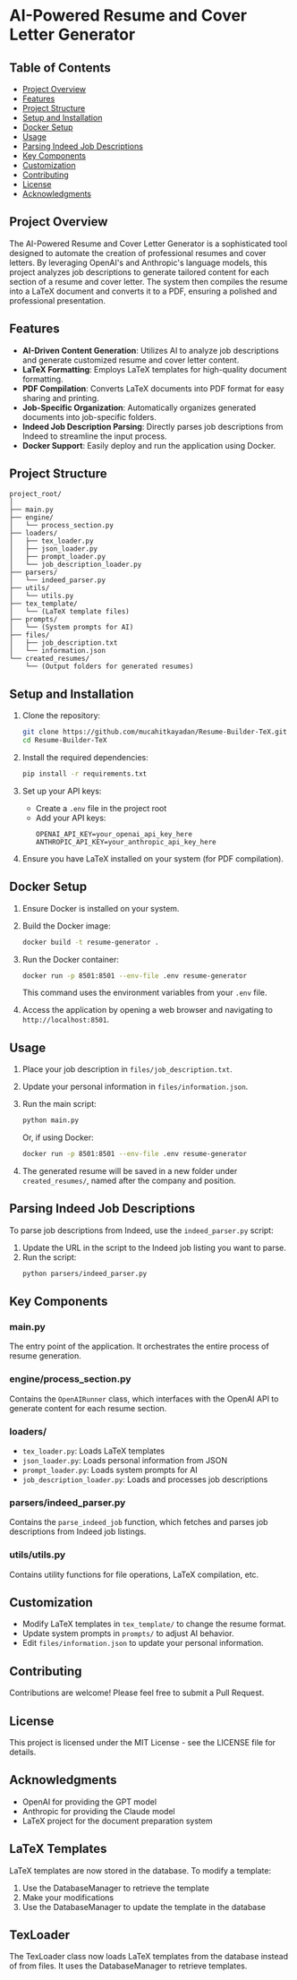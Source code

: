 # AI-Powered Resume and Cover Letter Generator

## Table of Contents

- [Project Overview](#project-overview)
- [Features](#features)
- [Project Structure](#project-structure)
- [Setup and Installation](#setup-and-installation)
- [Docker Setup](#docker-setup)
- [Usage](#usage)
- [Parsing Indeed Job Descriptions](#parsing-indeed-job-descriptions)
- [Key Components](#key-components)
- [Customization](#customization)
- [Contributing](#contributing)
- [License](#license)
- [Acknowledgments](#acknowledgments)

## Project Overview

The AI-Powered Resume and Cover Letter Generator is a sophisticated tool designed to automate the creation of professional resumes and cover letters. By leveraging OpenAI's and Anthropic's language models, this project analyzes job descriptions to generate tailored content for each section of a resume and cover letter. The system then compiles the resume into a LaTeX document and converts it to a PDF, ensuring a polished and professional presentation.

## Features

- **AI-Driven Content Generation**: Utilizes AI to analyze job descriptions and generate customized resume and cover letter content.
- **LaTeX Formatting**: Employs LaTeX templates for high-quality document formatting.
- **PDF Compilation**: Converts LaTeX documents into PDF format for easy sharing and printing.
- **Job-Specific Organization**: Automatically organizes generated documents into job-specific folders.
- **Indeed Job Description Parsing**: Directly parses job descriptions from Indeed to streamline the input process.
- **Docker Support**: Easily deploy and run the application using Docker.

## Project Structure

```
project_root/
│
├── main.py
├── engine/
│   └── process_section.py
├── loaders/
│   ├── tex_loader.py
│   ├── json_loader.py
│   ├── prompt_loader.py
│   └── job_description_loader.py
├── parsers/
│   └── indeed_parser.py
├── utils/
│   └── utils.py
├── tex_template/
│   └── (LaTeX template files)
├── prompts/
│   └── (System prompts for AI)
├── files/
│   ├── job_description.txt
│   └── information.json
└── created_resumes/
    └── (Output folders for generated resumes)
```

## Setup and Installation

1. Clone the repository:
   ```bash
   git clone https://github.com/mucahitkayadan/Resume-Builder-TeX.git
   cd Resume-Builder-TeX
   ```

2. Install the required dependencies:
   ```bash
   pip install -r requirements.txt
   ```

3. Set up your API keys:
   - Create a `.env` file in the project root
   - Add your API keys:
     ```
     OPENAI_API_KEY=your_openai_api_key_here
     ANTHROPIC_API_KEY=your_anthropic_api_key_here
     ```

4. Ensure you have LaTeX installed on your system (for PDF compilation).

## Docker Setup

1. Ensure Docker is installed on your system.

2. Build the Docker image:
   ```bash
   docker build -t resume-generator .
   ```

3. Run the Docker container:
   ```bash
   docker run -p 8501:8501 --env-file .env resume-generator
   ```

   This command uses the environment variables from your `.env` file.

4. Access the application by opening a web browser and navigating to `http://localhost:8501`.

## Usage

1. Place your job description in `files/job_description.txt`.

2. Update your personal information in `files/information.json`.

3. Run the main script:
   ```bash
   python main.py
   ```
   Or, if using Docker:
   ```bash
   docker run -p 8501:8501 --env-file .env resume-generator
   ```

4. The generated resume will be saved in a new folder under `created_resumes/`, named after the company and position.

## Parsing Indeed Job Descriptions

To parse job descriptions from Indeed, use the `indeed_parser.py` script:

1. Update the URL in the script to the Indeed job listing you want to parse.
2. Run the script:
   ```bash
   python parsers/indeed_parser.py
   ```

## Key Components

### main.py

The entry point of the application. It orchestrates the entire process of resume generation.

### engine/process_section.py

Contains the `OpenAIRunner` class, which interfaces with the OpenAI API to generate content for each resume section.

### loaders/

- `tex_loader.py`: Loads LaTeX templates
- `json_loader.py`: Loads personal information from JSON
- `prompt_loader.py`: Loads system prompts for AI
- `job_description_loader.py`: Loads and processes job descriptions

### parsers/indeed_parser.py

Contains the `parse_indeed_job` function, which fetches and parses job descriptions from Indeed job listings.

### utils/utils.py

Contains utility functions for file operations, LaTeX compilation, etc.

## Customization

- Modify LaTeX templates in `tex_template/` to change the resume format.
- Update system prompts in `prompts/` to adjust AI behavior.
- Edit `files/information.json` to update your personal information.

## Contributing

Contributions are welcome! Please feel free to submit a Pull Request.

## License

This project is licensed under the MIT License - see the LICENSE file for details.

## Acknowledgments

- OpenAI for providing the GPT model
- Anthropic for providing the Claude model
- LaTeX project for the document preparation system

## LaTeX Templates

LaTeX templates are now stored in the database. To modify a template:

1. Use the DatabaseManager to retrieve the template
2. Make your modifications
3. Use the DatabaseManager to update the template in the database

## TexLoader

The TexLoader class now loads LaTeX templates from the database instead of from files. It uses the DatabaseManager to retrieve templates.
